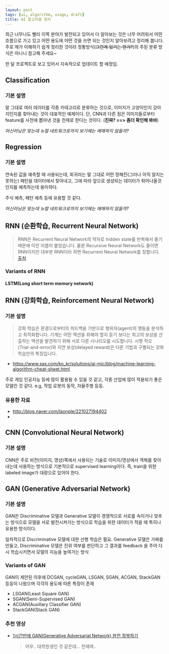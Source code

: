 ```yaml
---
layout: post
tags: [ai, algorithm, usage, draft]
title: AI 알고리즘 정리
---
```


최근 너무나도 빨리 이쪽 분야가 발전되고 있어서 다 알아보는 것은 너무 어려워서 어떤 흐름으로 가고 있고 어떤 용도에 어떤 것을 쓰면 되는 것인지 알아보려고 정리해 봅니다. 주로 제가 이해하기 쉽게 정리한 것이라 정통방식(~~그런게 있기는 한가?~~)의 주된 분류 방식은 아니니 참고해 주세요~

한 달 프로젝트로 보고 있어서 지속적으로 업데이트 할 예정임.

## Classification

### 기본 설명
말 그대로 여러 데이터를 각종 카테고리로 분류하는 것으로, 이미지가 고양이인지 강아지인지를 찾아내는 것이 대표적인 예제이다. 단, CNN과 다른 점은 이미지들로부터 feature를 사전에 뽑아낸 것을 전제로 한다는 것이다. (**진짜? ==> 좀더 확인해 봐바**)

*머신러닝은 맞는데 뉴럴 네트워크로까지 보기에는 애매하지 않을까?*

## Regression

### 기본 설명
연속된 값을 예측할 때 사용되는데, 회귀라는 말 그대로 어떤 정해진(그러나 아직 알지는 못하는) 패턴을 데이터에서 찾아내고, 그에 따라 앞으로 생성되는 데이터가 튀어나올것인지를 예측하는데 용이하다.

주식 예측, 패턴 예측 등에 유용할 것 같다.

*머신러닝은 맞는데 뉴럴 네트워크로까지 보기에는 애매하지 않을까?*


## RNN (순환학습, Recurrent Neural Network)

> RNN은 Recurrent Neural Network의 약자로 hidden state를 반복해서 돌기 때문에 이런 이름이 붙었습니다. 물론 Recursive Neural Network도 줄이면 RNN이지만 대부분 RNN이라 하면 Recurrent Neural Network를 칭합니다. [출처](http://isukorea.com/blog/home/waylight3/234)

### Variants of RNN

#### LSTM(Long short term memory network)


## RNN (강화학습, Reinforcement Neural Network)


### 기본 설명
>강화 학습은 환경으로부터의 피드백을 기반으로 행위자(agent)의 행동을 분석하고 최적화합니다. 기계는 어떤 액션을 취해야 할지 듣기 보다는 최고의 보상을 산출하는 액션을 발견하기 위해 서로 다른 시나리오를 시도합니다. 시행 착오(Trial-and-error)와 지연 보상(delayed reward)은 다른 기법과 구별되는 강화 학습만의 특징입니다.
- https://www.sas.com/ko_kr/solutions/ai-mic/blog/machine-learning-algorithm-cheat-sheet.html

주로 게임 인공지능 등에 많이 활용될 수 있을 것 같고, 각종 산업에 많이 적용되기 좋은 모델인 것 같다. e.g, 작업 로봇의 동작, 자율주행 등등.


### 유용한 자료
- http://blog.naver.com/laonple/221027194402
- 

## CNN (Convolutional Neural Network)

### 기본 설명

CNN은 주로 비전(이미지, 영상)쪽에서 사용되는 기술로 이미지/영상에서 객체를 찾아내는데 사용하는 방식으로 기본적으로 supervised learning이다. 즉, train을 위한 labeled image가 대량으로 있어야 한다.


## GAN (Generative Adversarial Network)

### 기본 설명
GAN은 Discriminative 모델과 Generative 모델이 경쟁적으로 서로를 속이거나 맞추는 방식으로 모델을 서로 발전시켜가는 방식으로 학습을 위한 데이터가 적을 때 특히나 유용한 방식이다.

일차적으로 Discriminative 모델에 대한 선행 학습은 필요. 
Generative 모델은 가짜를 만들고, Discriminative 모델은 진위 여부를 판단하고 그 결과를 feedback 을 주어 다시 학습시키면서 모델의 지능을 높여가는 방식

### Variants of GAN 
GAN이 제안된 이후에 DCGAN, cycleGAN, LSGAN, SGAN, ACGAN, StackGAN 등등이 나왔으며 각각의 용도에 따른 특징이 존재
- LSGAN(Least Square GAN)
- SGAN(Semi-Supervised GAN)
- ACGAN(Auxillary Classifier GAN)
- StackGAN(Stack GAN)

### 추천 영상
- [1시간만에 GAN(Generative Adversarial Network) 완전 정복하기](https://tv.naver.com/v/1947034)
  > 어우.. 대학원생인 것 같은데... 천재여..